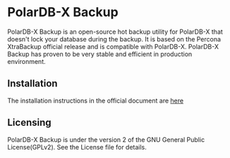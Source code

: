 # PolarDB-X Backup

PolarDB-X Backup is an open-source hot backup utility for PolarDB-X that doesn't lock your database during the backup.
It is based on the Percona XtraBackup official release and is compatible with PolarDB-X. PolarDB-X Backup has proven 
to be very stable and efficient in production environment.

## Installation
The installation instructions in the official document are [here](BUILD.XtraBackup.txt)

## Licensing
PolarDB-X Backup is under the version 2 of the GNU General Public License(GPLv2). See the License file for details.